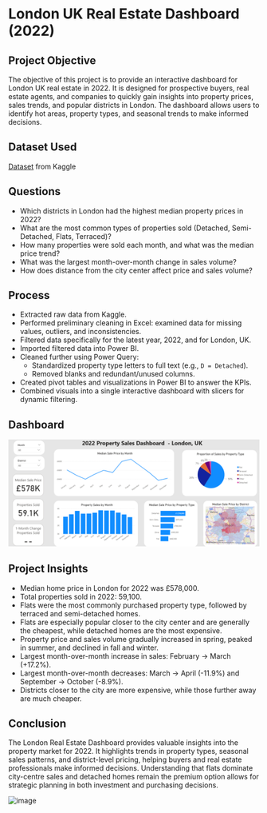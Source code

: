 # London UK Real Estate Dashboard (2022)

## Project Objective
The objective of this project is to provide an interactive dashboard for London UK real estate in 2022. It is designed for prospective buyers, real estate agents, and companies to quickly gain insights into property prices, sales trends, and popular districts in London. The dashboard allows users to identify hot areas, property types, and seasonal trends to make informed decisions.

## Dataset Used
[Dataset](https://www.kaggle.com/datasets/hm-land-registry/uk-housing-prices-paid) from Kaggle 

## Questions
- Which districts in London had the highest median property prices in 2022?  
- What are the most common types of properties sold (Detached, Semi-Detached, Flats, Terraced)?  
- How many properties were sold each month, and what was the median price trend?  
- What was the largest month-over-month change in sales volume?  
- How does distance from the city center affect price and sales volume?  

## Process
- Extracted raw data from Kaggle.  
- Performed preliminary cleaning in Excel: examined data for missing values, outliers, and inconsistencies.  
- Filtered data specifically for the latest year, 2022, and for London, UK.  
- Imported filtered data into Power BI.  
- Cleaned further using Power Query:  
  - Standardized property type letters to full text (e.g., `D = Detached`).  
  - Removed blanks and redundant/unused columns.  
- Created pivot tables and visualizations in Power BI to answer the KPIs.  
- Combined visuals into a single interactive dashboard with slicers for dynamic filtering.  

## Dashboard
![London Housing Dashboard](https://github.com/youneselkaisi/London-Real-Estate-Dashboard/blob/main/London%20Housing%20Dashboard%20Image.png)

## Project Insights
- Median home price in London for 2022 was £578,000.  
- Total properties sold in 2022: 59,100.  
- Flats were the most commonly purchased property type, followed by terraced and semi-detached homes.  
- Flats are especially popular closer to the city center and are generally the cheapest, while detached homes are the most expensive.  
- Property price and sales volume gradually increased in spring, peaked in summer, and declined in fall and winter.  
- Largest month-over-month increase in sales: February → March (+17.2%).  
- Largest month-over-month decreases: March → April (-11.9%) and September → October (-8.9%).  
- Districts closer to the city are more expensive, while those further away are much cheaper.  

## Conclusion
The London Real Estate Dashboard provides valuable insights into the property market for 2022. It highlights trends in property types, seasonal sales patterns, and district-level pricing, helping buyers and real estate professionals make informed decisions. Understanding that flats dominate city-centre sales and detached homes remain the premium option allows for strategic planning in both investment and purchasing decisions.

<img width="861" height="685" alt="image" src="https://github.com/user-attachments/assets/2410510d-f3f3-4bbc-a462-1ada50868aa5" />

